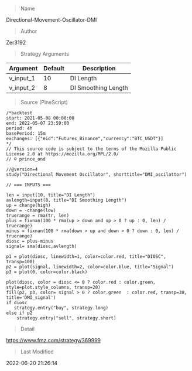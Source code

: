 
> Name

Directional-Movement-Oscillator-DMI

> Author

Zer3192



> Strategy Arguments



|Argument|Default|Description|
|----|----|----|
|v_input_1|10|DI Length|
|v_input_2|8|DI Smoothing Length|


> Source (PineScript)

``` pinescript
/*backtest
start: 2021-05-08 00:00:00
end: 2022-05-07 23:59:00
period: 4h
basePeriod: 15m
exchanges: [{"eid":"Futures_Binance","currency":"BTC_USDT"}]
*/
// This source code is subject to the terms of the Mozilla Public License 2.0 at https://mozilla.org/MPL/2.0/
// © prince_ond

//@version=4
study("Directional Movement Oscillator", shorttitle="DMI_oscilattor")

// === INPUTS ===

len = input(10, title="DI Length")
avlength=input(8, title="DI Smoothing Length")
up = change(high)
down = -change(low)
truerange = rma(tr, len)
plus = fixnan(100 * rma(up > down and up > 0 ? up : 0, len) / truerange)
minus = fixnan(100 * rma(down > up and down > 0 ? down : 0, len) / truerange)
diosc = plus-minus
signal= sma(diosc,avlength)

p1 = plot(diosc, linewidth=1, color=color.red, title="DIOSC", transp=100)
p2 = plot(signal, linewidth=2, color=color.blue, title="Signal")
p3 = plot(0, color=color.black)

plot(diosc, color = diosc <= 0 ? color.red : color.green, style=plot.style_columns, transp=20)
fill(p2, p3, color= signal > 0 ? color.green  : color.red, transp=30, title='DMI_signal')
if diosc
   strategy.entry("buy", strategy.long)
else if p2
    strategy.entry("sell", strategy.short)  

```

> Detail

https://www.fmz.com/strategy/369999

> Last Modified

2022-06-20 21:26:14
